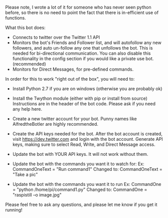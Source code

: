  Please note, I wrote a lot of it for someone who has never seen python before, so there is no need to point the fact that there is in-efficient use of functions.

What this bot does:

* Connects to twitter over the Twitter 1.1 API
* Monitors the bot's Friends and Follower list, and will autofollow any new followers, and auto un-follow any one that unfollows the bot.  This is needed for bi-directional communication. You can also disable this functionality in the config section if you would like a private use bot. (recommended)
* Monitors for Direct Messages, for pre-defined commands.

In order for this to work "right out of the box", you will need to:
* Install Python 2.7 if you are on windows (otherwise you are probably ok)
* Install the Twython module (either with pip or install from source) Instructions are in the header of the bot code.  Please ask if you need any help here. 
* Create a new twitter account for your bot. Punny names like AlfredtheBotler are highly recommended. 
* Create the API keys needed for the bot.  After the bot account is created, visit https://dev.twitter.com and login with the bot account.  Generate API keys, making sure to select Read, Write, and Direct Message access.
* Update the bot with YOUR API keys.  It will not work without them.
* Update the bot with the commands you want it to watch for:
	Ex: CommandOneText = "Run command1"
	Changed to: CommandOneText = "Take a pic"

* Update the bot with the commands you want it to run
	Ex: CommandOne = "python /home/pi/command1.py"
	Changed to: CommandOne = "raspistill –o image.jpg"


Please feel free to ask any questions, and please let me know if you get it running!
